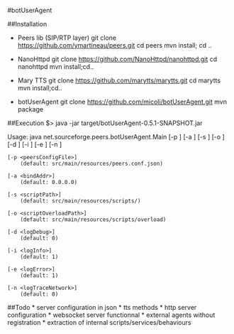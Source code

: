#botUserAgent

##Installation
* Peers lib (SIP/RTP layer)
	git clone https://github.com/ymartineau/peers.git
	cd peers
	mvn install; cd ..

* NanoHttpd
	git clone https://github.com/NanoHttpd/nanohttpd.git
	cd nanohttpd
	mvn install;cd..

* Mary TTS
	git clone https://github.com/marytts/marytts.git
	cd marytts
	mvn install;cd..

* botUserAgent
	git clone https://github.com/micoli/botUserAgent.git
	mvn package


##Execution
$> java -jar target/botUserAgent-0.5.1-SNAPSHOT.jar

Usage: java net.sourceforge.peers.botUserAgent.Main
			[-p <peersConfigFile>] [-a <bindAddr>] [-s <scriptPath>] [-o <scriptOverloadPath>] [-d <logDebug>] [-i <logInfo>] [-e <logError>] [-n <logTraceNetwork>]

	[-p <peersConfigFile>]
		(default: src/main/resources/peers.conf.json)

	[-a <bindAddr>]
		(default: 0.0.0.0)

	[-s <scriptPath>]
		(default: src/main/resources/scripts/)

	[-o <scriptOverloadPath>]
		(default: src/main/resources/scripts/overload)

	[-d <logDebug>]
		(default: 0)

	[-i <logInfo>]
		(default: 1)

	[-e <logError>]
		(default: 1)

	[-n <logTraceNetwork>]
		(default: 0)



##Todo
	* server configuration in json
	* tts methods
	* http server configuration
	* websocket server functionnal
	* external agents without registration
	* extraction of internal scripts/services/behaviours
